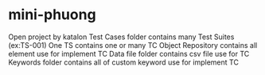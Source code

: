 # mini-phuong
Open project by katalon
Test Cases folder contains many Test Suites (ex:TS-001)
One TS contains one or many TC
Object Repository contains all element use for implement TC
Data file folder contains csv file use for TC
Keywords folder contains all of custom keyword use for implement TC  